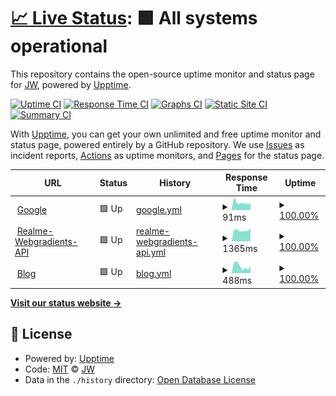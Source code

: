 # [📈 Live Status](https://JiangWeixian.github.io/upptime): <!--live status--> **🟩 All systems operational**

This repository contains the open-source uptime monitor and status page for [JW](jwx.ink), powered by [Upptime](https://github.com/upptime/upptime).

[![Uptime CI](https://github.com/JiangWeixian/upptime/workflows/Uptime%20CI/badge.svg)](https://github.com/JiangWeixian/upptime/actions?query=workflow%3A%22Uptime+CI%22)
[![Response Time CI](https://github.com/JiangWeixian/upptime/workflows/Response%20Time%20CI/badge.svg)](https://github.com/JiangWeixian/upptime/actions?query=workflow%3A%22Response+Time+CI%22)
[![Graphs CI](https://github.com/JiangWeixian/upptime/workflows/Graphs%20CI/badge.svg)](https://github.com/JiangWeixian/upptime/actions?query=workflow%3A%22Graphs+CI%22)
[![Static Site CI](https://github.com/JiangWeixian/upptime/workflows/Static%20Site%20CI/badge.svg)](https://github.com/JiangWeixian/upptime/actions?query=workflow%3A%22Static+Site+CI%22)
[![Summary CI](https://github.com/JiangWeixian/upptime/workflows/Summary%20CI/badge.svg)](https://github.com/JiangWeixian/upptime/actions?query=workflow%3A%22Summary+CI%22)

With [Upptime](https://upptime.js.org), you can get your own unlimited and free uptime monitor and status page, powered entirely by a GitHub repository. We use [Issues](https://github.com/JiangWeixian/upptime/issues) as incident reports, [Actions](https://github.com/JiangWeixian/upptime/actions) as uptime monitors, and [Pages](https://upptime.js.org) for the status page.

<!--start: status pages-->
<!-- This summary is generated by Upptime (https://github.com/upptime/upptime) -->
<!-- Do not edit this manually, your changes will be overwritten -->
<!-- prettier-ignore -->
| URL | Status | History | Response Time | Uptime |
| --- | ------ | ------- | ------------- | ------ |
| <img alt="" src="https://icons.duckduckgo.com/ip3/www.google.com.ico" height="13"> [Google](https://www.google.com) | 🟩 Up | [google.yml](https://github.com/JiangWeixian/upptime/commits/HEAD/history/google.yml) | <details><summary><img alt="Response time graph" src="./graphs/google/response-time-week.png" height="20"> 91ms</summary><br><a href="https://JiangWeixian.github.io/upptime/history/google"><img alt="Response time 109" src="https://img.shields.io/endpoint?url=https%3A%2F%2Fraw.githubusercontent.com%2FJiangWeixian%2Fupptime%2FHEAD%2Fapi%2Fgoogle%2Fresponse-time.json"></a><br><a href="https://JiangWeixian.github.io/upptime/history/google"><img alt="24-hour response time 78" src="https://img.shields.io/endpoint?url=https%3A%2F%2Fraw.githubusercontent.com%2FJiangWeixian%2Fupptime%2FHEAD%2Fapi%2Fgoogle%2Fresponse-time-day.json"></a><br><a href="https://JiangWeixian.github.io/upptime/history/google"><img alt="7-day response time 91" src="https://img.shields.io/endpoint?url=https%3A%2F%2Fraw.githubusercontent.com%2FJiangWeixian%2Fupptime%2FHEAD%2Fapi%2Fgoogle%2Fresponse-time-week.json"></a><br><a href="https://JiangWeixian.github.io/upptime/history/google"><img alt="30-day response time 95" src="https://img.shields.io/endpoint?url=https%3A%2F%2Fraw.githubusercontent.com%2FJiangWeixian%2Fupptime%2FHEAD%2Fapi%2Fgoogle%2Fresponse-time-month.json"></a><br><a href="https://JiangWeixian.github.io/upptime/history/google"><img alt="1-year response time 109" src="https://img.shields.io/endpoint?url=https%3A%2F%2Fraw.githubusercontent.com%2FJiangWeixian%2Fupptime%2FHEAD%2Fapi%2Fgoogle%2Fresponse-time-year.json"></a></details> | <details><summary><a href="https://JiangWeixian.github.io/upptime/history/google">100.00%</a></summary><a href="https://JiangWeixian.github.io/upptime/history/google"><img alt="All-time uptime 100.00%" src="https://img.shields.io/endpoint?url=https%3A%2F%2Fraw.githubusercontent.com%2FJiangWeixian%2Fupptime%2FHEAD%2Fapi%2Fgoogle%2Fuptime.json"></a><br><a href="https://JiangWeixian.github.io/upptime/history/google"><img alt="24-hour uptime 100.00%" src="https://img.shields.io/endpoint?url=https%3A%2F%2Fraw.githubusercontent.com%2FJiangWeixian%2Fupptime%2FHEAD%2Fapi%2Fgoogle%2Fuptime-day.json"></a><br><a href="https://JiangWeixian.github.io/upptime/history/google"><img alt="7-day uptime 100.00%" src="https://img.shields.io/endpoint?url=https%3A%2F%2Fraw.githubusercontent.com%2FJiangWeixian%2Fupptime%2FHEAD%2Fapi%2Fgoogle%2Fuptime-week.json"></a><br><a href="https://JiangWeixian.github.io/upptime/history/google"><img alt="30-day uptime 100.00%" src="https://img.shields.io/endpoint?url=https%3A%2F%2Fraw.githubusercontent.com%2FJiangWeixian%2Fupptime%2FHEAD%2Fapi%2Fgoogle%2Fuptime-month.json"></a><br><a href="https://JiangWeixian.github.io/upptime/history/google"><img alt="1-year uptime 100.00%" src="https://img.shields.io/endpoint?url=https%3A%2F%2Fraw.githubusercontent.com%2FJiangWeixian%2Fupptime%2FHEAD%2Fapi%2Fgoogle%2Fuptime-year.json"></a></details>
| <img alt="" src="https://icons.duckduckgo.com/ip3/realme-ten.vercel.app.ico" height="13"> [Realme-Webgradients-API](https://realme-ten.vercel.app/api/v1/webgradients.svg?desc=happy%20hacking&radialgradiets=true&subtitle=indiehackers&title=hello%20world&webgradientsName=FrozenDreams) | 🟩 Up | [realme-webgradients-api.yml](https://github.com/JiangWeixian/upptime/commits/HEAD/history/realme-webgradients-api.yml) | <details><summary><img alt="Response time graph" src="./graphs/realme-webgradients-api/response-time-week.png" height="20"> 1365ms</summary><br><a href="https://JiangWeixian.github.io/upptime/history/realme-webgradients-api"><img alt="Response time 1277" src="https://img.shields.io/endpoint?url=https%3A%2F%2Fraw.githubusercontent.com%2FJiangWeixian%2Fupptime%2FHEAD%2Fapi%2Frealme-webgradients-api%2Fresponse-time.json"></a><br><a href="https://JiangWeixian.github.io/upptime/history/realme-webgradients-api"><img alt="24-hour response time 1571" src="https://img.shields.io/endpoint?url=https%3A%2F%2Fraw.githubusercontent.com%2FJiangWeixian%2Fupptime%2FHEAD%2Fapi%2Frealme-webgradients-api%2Fresponse-time-day.json"></a><br><a href="https://JiangWeixian.github.io/upptime/history/realme-webgradients-api"><img alt="7-day response time 1365" src="https://img.shields.io/endpoint?url=https%3A%2F%2Fraw.githubusercontent.com%2FJiangWeixian%2Fupptime%2FHEAD%2Fapi%2Frealme-webgradients-api%2Fresponse-time-week.json"></a><br><a href="https://JiangWeixian.github.io/upptime/history/realme-webgradients-api"><img alt="30-day response time 2089" src="https://img.shields.io/endpoint?url=https%3A%2F%2Fraw.githubusercontent.com%2FJiangWeixian%2Fupptime%2FHEAD%2Fapi%2Frealme-webgradients-api%2Fresponse-time-month.json"></a><br><a href="https://JiangWeixian.github.io/upptime/history/realme-webgradients-api"><img alt="1-year response time 1277" src="https://img.shields.io/endpoint?url=https%3A%2F%2Fraw.githubusercontent.com%2FJiangWeixian%2Fupptime%2FHEAD%2Fapi%2Frealme-webgradients-api%2Fresponse-time-year.json"></a></details> | <details><summary><a href="https://JiangWeixian.github.io/upptime/history/realme-webgradients-api">100.00%</a></summary><a href="https://JiangWeixian.github.io/upptime/history/realme-webgradients-api"><img alt="All-time uptime 99.97%" src="https://img.shields.io/endpoint?url=https%3A%2F%2Fraw.githubusercontent.com%2FJiangWeixian%2Fupptime%2FHEAD%2Fapi%2Frealme-webgradients-api%2Fuptime.json"></a><br><a href="https://JiangWeixian.github.io/upptime/history/realme-webgradients-api"><img alt="24-hour uptime 100.00%" src="https://img.shields.io/endpoint?url=https%3A%2F%2Fraw.githubusercontent.com%2FJiangWeixian%2Fupptime%2FHEAD%2Fapi%2Frealme-webgradients-api%2Fuptime-day.json"></a><br><a href="https://JiangWeixian.github.io/upptime/history/realme-webgradients-api"><img alt="7-day uptime 100.00%" src="https://img.shields.io/endpoint?url=https%3A%2F%2Fraw.githubusercontent.com%2FJiangWeixian%2Fupptime%2FHEAD%2Fapi%2Frealme-webgradients-api%2Fuptime-week.json"></a><br><a href="https://JiangWeixian.github.io/upptime/history/realme-webgradients-api"><img alt="30-day uptime 99.80%" src="https://img.shields.io/endpoint?url=https%3A%2F%2Fraw.githubusercontent.com%2FJiangWeixian%2Fupptime%2FHEAD%2Fapi%2Frealme-webgradients-api%2Fuptime-month.json"></a><br><a href="https://JiangWeixian.github.io/upptime/history/realme-webgradients-api"><img alt="1-year uptime 99.97%" src="https://img.shields.io/endpoint?url=https%3A%2F%2Fraw.githubusercontent.com%2FJiangWeixian%2Fupptime%2FHEAD%2Fapi%2Frealme-webgradients-api%2Fuptime-year.json"></a></details>
| <img alt="" src="https://icons.duckduckgo.com/ip3/jwx.ink.ico" height="13"> [Blog](https://jwx.ink) | 🟩 Up | [blog.yml](https://github.com/JiangWeixian/upptime/commits/HEAD/history/blog.yml) | <details><summary><img alt="Response time graph" src="./graphs/blog/response-time-week.png" height="20"> 488ms</summary><br><a href="https://JiangWeixian.github.io/upptime/history/blog"><img alt="Response time 562" src="https://img.shields.io/endpoint?url=https%3A%2F%2Fraw.githubusercontent.com%2FJiangWeixian%2Fupptime%2FHEAD%2Fapi%2Fblog%2Fresponse-time.json"></a><br><a href="https://JiangWeixian.github.io/upptime/history/blog"><img alt="24-hour response time 510" src="https://img.shields.io/endpoint?url=https%3A%2F%2Fraw.githubusercontent.com%2FJiangWeixian%2Fupptime%2FHEAD%2Fapi%2Fblog%2Fresponse-time-day.json"></a><br><a href="https://JiangWeixian.github.io/upptime/history/blog"><img alt="7-day response time 488" src="https://img.shields.io/endpoint?url=https%3A%2F%2Fraw.githubusercontent.com%2FJiangWeixian%2Fupptime%2FHEAD%2Fapi%2Fblog%2Fresponse-time-week.json"></a><br><a href="https://JiangWeixian.github.io/upptime/history/blog"><img alt="30-day response time 662" src="https://img.shields.io/endpoint?url=https%3A%2F%2Fraw.githubusercontent.com%2FJiangWeixian%2Fupptime%2FHEAD%2Fapi%2Fblog%2Fresponse-time-month.json"></a><br><a href="https://JiangWeixian.github.io/upptime/history/blog"><img alt="1-year response time 562" src="https://img.shields.io/endpoint?url=https%3A%2F%2Fraw.githubusercontent.com%2FJiangWeixian%2Fupptime%2FHEAD%2Fapi%2Fblog%2Fresponse-time-year.json"></a></details> | <details><summary><a href="https://JiangWeixian.github.io/upptime/history/blog">100.00%</a></summary><a href="https://JiangWeixian.github.io/upptime/history/blog"><img alt="All-time uptime 100.00%" src="https://img.shields.io/endpoint?url=https%3A%2F%2Fraw.githubusercontent.com%2FJiangWeixian%2Fupptime%2FHEAD%2Fapi%2Fblog%2Fuptime.json"></a><br><a href="https://JiangWeixian.github.io/upptime/history/blog"><img alt="24-hour uptime 100.00%" src="https://img.shields.io/endpoint?url=https%3A%2F%2Fraw.githubusercontent.com%2FJiangWeixian%2Fupptime%2FHEAD%2Fapi%2Fblog%2Fuptime-day.json"></a><br><a href="https://JiangWeixian.github.io/upptime/history/blog"><img alt="7-day uptime 100.00%" src="https://img.shields.io/endpoint?url=https%3A%2F%2Fraw.githubusercontent.com%2FJiangWeixian%2Fupptime%2FHEAD%2Fapi%2Fblog%2Fuptime-week.json"></a><br><a href="https://JiangWeixian.github.io/upptime/history/blog"><img alt="30-day uptime 100.00%" src="https://img.shields.io/endpoint?url=https%3A%2F%2Fraw.githubusercontent.com%2FJiangWeixian%2Fupptime%2FHEAD%2Fapi%2Fblog%2Fuptime-month.json"></a><br><a href="https://JiangWeixian.github.io/upptime/history/blog"><img alt="1-year uptime 100.00%" src="https://img.shields.io/endpoint?url=https%3A%2F%2Fraw.githubusercontent.com%2FJiangWeixian%2Fupptime%2FHEAD%2Fapi%2Fblog%2Fuptime-year.json"></a></details>

<!--end: status pages-->

[**Visit our status website →**](https://upptime.js.org)

## 📄 License

- Powered by: [Upptime](https://github.com/upptime/upptime)
- Code: [MIT](./LICENSE) © [JW](jwx.ink)
- Data in the `./history` directory: [Open Database License](https://opendatacommons.org/licenses/odbl/1-0/)
